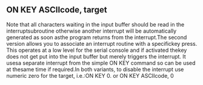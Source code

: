 ## ON KEY ASCIIcode, target

Note that all characters waiting in the input buffer should be read in the interruptsubroutine otherwise another interrupt will be automatically generated as soon asthe program returns from the interrupt.The second version allows you to associate an interrupt routine with a specifickey press. This operates at a low level for the serial console and if activated thekey does not get put into the input buffer but merely triggers the interrupt. It usesa separate interrupt from the simple ON KEY command so can be used at thesame time if required.In both variants, to disable the interrupt use numeric zero for the target, i.e.:ON KEY 0. or ON KEY ASCIIcode, 0